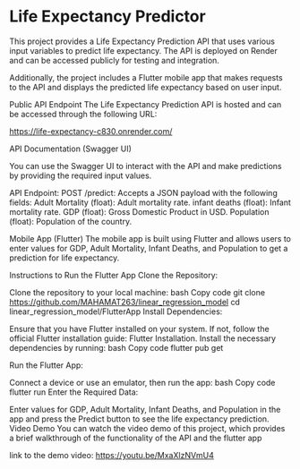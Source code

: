 # Life Expectancy Predictor

This project provides a Life Expectancy Prediction API that uses various input variables to predict life expectancy. The API is deployed on Render and can be accessed publicly for testing and integration.

Additionally, the project includes a Flutter mobile app that makes requests to the API and displays the predicted life expectancy based on user input.

Public API Endpoint
The Life Expectancy Prediction API is hosted and can be accessed through the following URL:

https://life-expectancy-c830.onrender.com/

API Documentation (Swagger UI)

You can use the Swagger UI to interact with the API and make predictions by providing the required input values.

API Endpoint:
POST /predict: Accepts a JSON payload with the following fields:
Adult Mortality (float): Adult mortality rate.
infant deaths (float): Infant mortality rate.
GDP (float): Gross Domestic Product in USD.
Population (float): Population of the country.


Mobile App (Flutter)
The mobile app is built using Flutter and allows users to enter values for GDP, Adult Mortality, Infant Deaths, and Population to get a prediction for life expectancy.

Instructions to Run the Flutter App
Clone the Repository:

Clone the repository to your local machine:
bash
Copy code
git clone https://github.com/MAHAMAT263/linear_regression_model
cd linear_regression_model/FlutterApp
Install Dependencies:

Ensure that you have Flutter installed on your system. If not, follow the official Flutter installation guide: Flutter Installation.
Install the necessary dependencies by running:
bash
Copy code
flutter pub get


Run the Flutter App:

Connect a device or use an emulator, then run the app:
bash
Copy code
flutter run
Enter the Required Data:

Enter values for GDP, Adult Mortality, Infant Deaths, and Population in the app and press the Predict button to see the life expectancy prediction.
Video Demo
You can watch the video demo of this project, which provides a brief walkthrough of the functionality of the API and the flutter app

link to the demo video:
https://youtu.be/MxaXlzNVmU4 